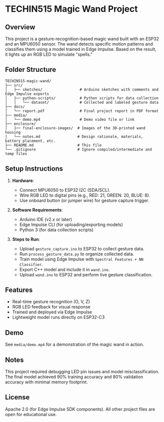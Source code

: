 # TECHIN515 Magic Wand Project

## Overview

This project is a gesture-recognition-based magic wand built with an ESP32 and an MPU6050 sensor. The wand detects specific motion patterns and classifies them using a model trained in Edge Impulse. Based on the result, it lights up an RGB LED to simulate "spells."

## Folder Structure

```
TECHIN515-magic-wand/
├── src/
│   ├── sketches/                 # Arduino sketches with comments and Edge Impulse exports
│   ├── python-scripts/           # Python scripts for data collection
│   │   └── dataset/              # Collected and labeled gesture data
├── docs/
│   └── report.pdf                # Final project report in PDF format
├── media/
│   └── demo.mp4                  # Demo video file or link
├── enclosure/
│   ├── final-enclosure-images/  # Images of the 3D-printed wand housing
│   └── notes.md                 # Design rationale, materials, battery placement, etc.
├── README.md                    # This file
└── .gitignore                   # Ignore compiled/intermediate and temp files
```

## Setup Instructions

1. **Hardware**:

   * Connect MPU6050 to ESP32 I2C (SDA/SCL).
   * Wire RGB LED to digital pins (e.g., RED: 21, GREEN: 20, BLUE: 8).
   * Use onboard button (or jumper wire) for gesture capture trigger.

2. **Software Requirements**:

   * Arduino IDE (v2.x or later)
   * Edge Impulse CLI (for uploading/exporting models)
   * Python 3 (for data collection scripts)

3. **Steps to Run**:

   * Upload `gesture_capture.ino` to ESP32 to collect gesture data.
   * Run `process_gesture_data.py` to organize collected data.
   * Train model using Edge Impulse with `Spectral Features + NN Classifier`.
   * Export C++ model and include it in `wand.ino`.
   * Upload `wand.ino` to ESP32 and perform live gesture classification.

## Features

* Real-time gesture recognition (O, V, Z)
* RGB LED feedback for visual response
* Trained and deployed via Edge Impulse
* Lightweight model runs directly on ESP32-C3

## Demo

See `media/demo.mp4` for a demonstration of the magic wand in action.

## Notes

This project required debugging LED pin issues and model misclassification. The final model achieved 90% training accuracy and 80% validation accuracy with minimal memory footprint.

## License

Apache 2.0 (for Edge Impulse SDK components). All other project files are open for educational use.
